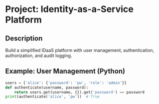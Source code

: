 # Project: Identity-as-a-Service Platform

## Description
Build a simplified IDaaS platform with user management, authentication, authorization, and audit logging.

## Example: User Management (Python)
```python
users = {'alice': {'password': 'pw', 'role': 'admin'}}
def authenticate(username, password):
    return users.get(username, {}).get('password') == password
print(authenticate('alice', 'pw'))  # True
```
